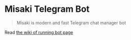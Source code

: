 
# Misaki Telegram Bot

>  Misaki is modern and fast Telegram chat manager bot

    
Read [the wiki of running bot page](https://wiki.sophiebot.gq/en/dev/running)